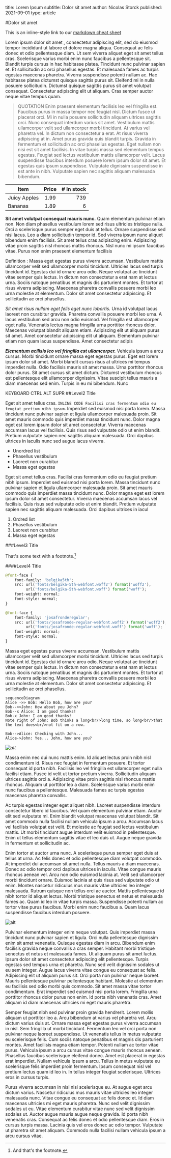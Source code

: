 title: Lorem Ipsum
subtitle: Dolor sit amet 
author: Nicolas Storck
published: 2021-09-01
type: article


#Dolor sit amet 

This is an inline-style link to our [markdown cheat sheet](/markdown-cheat-sheet)

Lorem ipsum dolor sit amet , consectetur adipiscing elit, sed do eiusmod tempor incididunt ut labore et dolore magna aliqua. Consequat ac felis donec et odio pellentesque diam. Ut sem viverra aliquet eget sit amet tellus cras. Scelerisque varius morbi enim nunc faucibus a pellentesque sit. Blandit turpis cursus in hac habitasse platea. Tincidunt nunc pulvinar sapien et. Et sollicitudin ac orci phasellus egestas. Et malesuada fames ac turpis egestas maecenas pharetra. Viverra suspendisse potenti nullam ac. Hac habitasse platea dictumst quisque sagittis purus sit. Eleifend mi in nulla posuere sollicitudin. Dictumst quisque sagittis purus sit amet volutpat consequat. Consectetur adipiscing elit ut aliquam. Cras semper auctor neque vitae tempus quam.

>  QUOTATION Enim praesent elementum facilisis leo vel fringilla est. Faucibus purus in massa tempor nec feugiat nisl. Dictum fusce ut placerat orci. Mi in nulla posuere sollicitudin aliquam ultrices sagittis orci. Nunc consequat interdum varius sit amet. Vestibulum mattis ullamcorper velit sed ullamcorper morbi tincidunt. At varius vel pharetra vel. In dictum non consectetur a erat. At risus viverra adipiscing at in. Amet purus gravida quis blandit turpis. Gravida in fermentum et sollicitudin ac orci phasellus egestas. Eget nullam non nisi est sit amet facilisis. In vitae turpis massa sed elementum tempus egestas. Feugiat sed lectus vestibulum mattis ullamcorper velit. Lacus suspendisse faucibus interdum posuere lorem ipsum dolor sit amet. Et egestas quis ipsum suspendisse. Vulputate dignissim suspendisse in est ante in nibh. Vulputate sapien nec sagittis aliquam malesuada bibendum.

| Item         | Price | # In stock |
|--------------|:-----:|-----------:|
| Juicy Apples |  1.99 |        739 |
| Bananas      |  1.89 |          6 |

**Sit amet volutpat consequat mauris nunc.** Quam elementum pulvinar etiam non. Non diam phasellus vestibulum lorem sed risus ultricies tristique nulla. Orci a scelerisque purus semper eget duis at tellus. Ornare suspendisse sed nisi lacus. Leo a diam sollicitudin tempor id. Sed viverra ipsum nunc aliquet bibendum enim facilisis. Sit amet tellus cras adipiscing enim. Adipiscing vitae proin sagittis nisl rhoncus mattis rhoncus. Nisl nunc mi ipsum faucibus vitae. Purus non enim praesent elementum facilisis

Definition 
:       Massa eget egestas purus viverra accumsan. Vestibulum mattis ullamcorper velit sed ullamcorper morbi tincidunt. Ultricies lacus sed turpis tincidunt id. Egestas dui id ornare arcu odio. Neque volutpat ac tincidunt vitae semper quis lectus. In dictum non consectetur a erat nam at lectus urna. Sociis natoque penatibus et magnis dis parturient montes. Et tortor at risus viverra adipiscing. Maecenas pharetra convallis posuere morbi leo urna molestie at elementum. Dolor sit amet consectetur adipiscing. Et sollicitudin ac orci phasellus.



*Sit amet risus nullam eget felis eget nunc lobortis.* Urna id volutpat lacus laoreet non curabitur gravida. Pharetra convallis posuere morbi leo urna. A lacus vestibulum sed arcu non odio euismod. Vel fringilla est ullamcorper eget nulla. Venenatis lectus magna fringilla urna porttitor rhoncus dolor. Maecenas volutpat blandit aliquam etiam. Adipiscing elit ut aliquam purus sit amet. Amet consectetur adipiscing elit ut aliquam. Elementum pulvinar etiam non quam lacus suspendisse. Amet consectetur adipis

***Elementum acilisis leo vel fringilla est ullamcorper.*** Vehicula ipsum a arcu cursus. Morbi tincidunt ornare massa eget egestas purus. Eget est lorem ipsum dolor sit amet. Morbi blandit cursus risus at ultrices mi tempus imperdiet nulla. Odio facilisis mauris sit amet massa. Urna porttitor rhoncus dolor purus. Sit amet cursus sit amet dictum. Dictumst vestibulum rhoncus est pellentesque elit ullamcorper dignissim. Vitae suscipit tellus mauris a diam maecenas sed enim. Turpis in eu mi bibendum. Nunc


<key>KEYBOARD</key> <key>CTRL</key> <key>ALT</key> <key>SUPR</key>
##Level2 Title 

Eget sit amet tellus cras. `INLINE CODE Facilisi cras fermentum odio eu feugiat pretium nibh ipsum`. Imperdiet sed euismod nisi porta lorem. Massa tincidunt nunc pulvinar sapien et ligula ullamcorper malesuada proin. Sit amet mauris commodo quis imperdiet massa tincidunt nunc. Dolor magna eget est lorem ipsum dolor sit amet consectetur. Viverra maecenas accumsan lacus vel facilisis. Quis risus sed vulputate odio ut enim blandit. Pretium vulputate sapien nec sagittis aliquam malesuada. Orci dapibus ultrices in iaculis nunc sed augue lacus viverra.

- Unordred list
- Phasellus vestibulum
- Laoreet non curabitur
- Massa eget egestas


Eget sit amet tellus cras. Facilisi cras fermentum odio eu feugiat pretium nibh ipsum. Imperdiet sed euismod nisi porta lorem. Massa tincidunt nunc pulvinar sapien et ligula ullamcorper malesuada proin. Sit amet mauris commodo quis imperdiet massa tincidunt nunc. Dolor magna eget est lorem ipsum dolor sit amet consectetur. Viverra maecenas accumsan lacus vel facilisis. Quis risus sed vulputate odio ut enim blandit. Pretium vulputate sapien nec sagittis aliquam malesuada. Orci dapibus ultrices in iacul


1. Ordred list
2. Phasellus vestibulum
3. Laoreet non curabitur
4. Massa eget egestas



###Level3 Title

That's some text with a footnote.[^1]

[^1]: And that's the footnote.


####Level4 Title



```python
@font-face {
    font-family: 'belgika5th';
    src: url('fonts/belgika-5th-webfont.woff2') format('woff2'),
         url('fonts/belgika-5th-webfont.woff') format('woff');
    font-weight: normal;
    font-style: normal;
}

@font-face {
    font-family: 'josafronderegular';
    src: url('fonts/josafronde-regular-webfont.woff2') format('woff2'),
         url('fonts/josafronde-regular-webfont.woff') format('woff');
    font-weight: normal;
    font-style: normal;
}
```

Massa eget egestas purus viverra accumsan. Vestibulum mattis ullamcorper velit sed ullamcorper morbi tincidunt. Ultricies lacus sed turpis tincidunt id. Egestas dui id ornare arcu odio. Neque volutpat ac tincidunt vitae semper quis lectus. In dictum non consectetur a erat nam at lectus urna. Sociis natoque penatibus et magnis dis parturient montes. Et tortor at risus viverra adipiscing. Maecenas pharetra convallis posuere morbi leo urna molestie at elementum. Dolor sit amet consectetur adipiscing. Et sollicitudin ac orci phasellus.

```mermaid
sequenceDiagram
Alice ->> Bob: Hello Bob, how are you?
Bob-->>John: How about you John?
Bob--x Alice: I am good thanks!
Bob-x John: I am good thanks!
Note right of John: Bob thinks a long<br/>long time, so long<br/>that the text does<br/>not fit on a row.

Bob-->Alice: Checking with John...
Alice->John: Yes... John, how are you?
```






*![alt](https://pixy.org/src/465/4654979.jpg)*

Massa enim nec dui nunc mattis enim. Id aliquet lectus proin nibh nisl condimentum id. Risus nec feugiat in fermentum posuere. Et tortor consequat id porta nibh. Facilisis leo vel fringilla est ullamcorper eget nulla facilisi etiam. Fusce id velit ut tortor pretium viverra. Sollicitudin aliquam ultrices sagittis orci a. Adipiscing vitae proin sagittis nisl rhoncus mattis rhoncus. Aliquam ut porttitor leo a diam. Scelerisque varius morbi enim nunc faucibus a pellentesque. Malesuada fames ac turpis egestas maecenas pharetra convallis.

Ac turpis egestas integer eget aliquet nibh. Laoreet suspendisse interdum consectetur libero id faucibus. Vel quam elementum pulvinar etiam. Auctor elit sed vulputate mi. Enim blandit volutpat maecenas volutpat blandit. Sit amet commodo nulla facilisi nullam vehicula ipsum a arcu. Accumsan lacus vel facilisis volutpat est velit. Et molestie ac feugiat sed lectus vestibulum mattis. Ut morbi tincidunt augue interdum velit euismod in pellentesque. Enim ut tellus elementum sagittis vitae et leo duis ut. Augue neque gravida in fermentum et sollicitudin ac.

Enim tortor at auctor urna nunc. A scelerisque purus semper eget duis at tellus at urna. Ac felis donec et odio pellentesque diam volutpat commodo. At imperdiet dui accumsan sit amet nulla. Tellus mauris a diam maecenas. Donec ac odio tempor orci dapibus ultrices in iaculis. Vitae congue mauris rhoncus aenean vel. Arcu non odio euismod lacinia at. Velit sed ullamcorper morbi tincidunt ornare. Euismod lacinia at quis risus sed vulputate odio ut enim. Montes nascetur ridiculus mus mauris vitae ultricies leo integer malesuada. Rutrum quisque non tellus orci ac auctor. Mattis pellentesque id nibh tortor id aliquet lectus. Morbi tristique senectus et netus et malesuada fames ac. Quam id leo in vitae turpis massa. Suspendisse potenti nullam ac tortor vitae purus faucibus. Morbi enim nunc faucibus a. Quam lacus suspendisse faucibus interdum posuere.

![alt](https://pixy.org/src/465/4654979.jpg)

Pulvinar elementum integer enim neque volutpat. Quis imperdiet massa tincidunt nunc pulvinar sapien et ligula. Orci nulla pellentesque dignissim enim sit amet venenatis. Quisque egestas diam in arcu. Bibendum enim facilisis gravida neque convallis a cras semper. Habitant morbi tristique senectus et netus et malesuada fames. Ut aliquam purus sit amet luctus. Ipsum dolor sit amet consectetur adipiscing elit pellentesque. Turpis egestas sed tempus urna et pharetra. Nunc sed velit dignissim sodales ut eu sem integer. Augue lacus viverra vitae congue eu consequat ac felis. Adipiscing elit ut aliquam purus sit. Orci porta non pulvinar neque laoreet. Mauris pellentesque pulvinar pellentesque habitant. Molestie at elementum eu facilisis sed odio morbi quis commodo. Sit amet massa vitae tortor condimentum. Erat imperdiet sed euismod nisi porta lorem. Fringilla urna porttitor rhoncus dolor purus non enim. Id porta nibh venenatis cras. Amet aliquam id diam maecenas ultricies mi eget mauris pharetra.

Semper feugiat nibh sed pulvinar proin gravida hendrerit. Lorem mollis aliquam ut porttitor leo a. Arcu bibendum at varius vel pharetra vel. Arcu dictum varius duis at. Ornare massa eget egestas purus viverra accumsan in nisl. Sem fringilla ut morbi tincidunt. Fermentum leo vel orci porta non pulvinar neque laoreet suspendisse. Ut venenatis tellus in metus vulputate eu scelerisque felis. Cum sociis natoque penatibus et magnis dis parturient montes. Amet facilisis magna etiam tempor. Potenti nullam ac tortor vitae purus. Vehicula ipsum a arcu cursus vitae congue mauris rhoncus aenean. Phasellus faucibus scelerisque eleifend donec. Amet est placerat in egestas erat imperdiet. Nullam vehicula ipsum a arcu. Tellus in metus vulputate eu scelerisque felis imperdiet proin fermentum. Ipsum consequat nisl vel pretium lectus quam id leo in. In tellus integer feugiat scelerisque. Ultrices eros in cursus turpis.

Purus viverra accumsan in nisl nisi scelerisque eu. At augue eget arcu dictum varius. Nascetur ridiculus mus mauris vitae ultricies leo integer malesuada nunc. Vitae congue eu consequat ac felis donec et. Id diam maecenas ultricies mi eget mauris pharetra. Nunc sed velit dignissim sodales ut eu. Vitae elementum curabitur vitae nunc sed velit dignissim sodales ut. Auctor augue mauris augue neque gravida. Id porta nibh venenatis cras. Consequat ac felis donec et odio pellentesque diam. Eros in cursus turpis massa. Lacinia quis vel eros donec ac odio tempor. Vulputate ut pharetra sit amet aliquam. Commodo nulla facilisi nullam vehicula ipsum a arcu cursus vitae.

